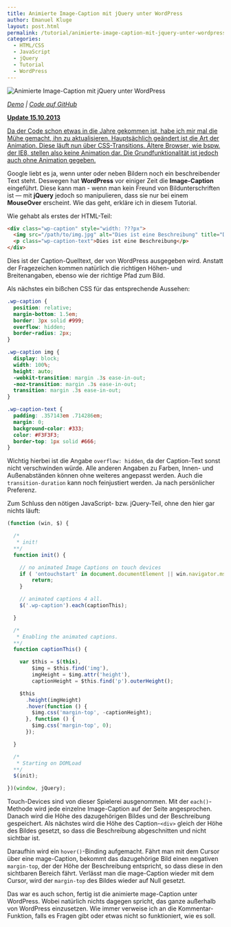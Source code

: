```yaml
---
title: Animierte Image-Caption mit jQuery unter WordPress
author: Emanuel Kluge
layout: post.html
permalink: /tutorial/animierte-image-caption-mit-jquery-unter-wordpress/
categories:
  - HTML/CSS
  - JavaScript
  - jQuery
  - Tutorial
  - WordPress
---
```


<noscript data-src="/wp-content/uploads/2009/09/animierte-image-caption-mit-jquery-unter-wordpress.jpg" data-alt="Animierte Image-Caption mit jQuery unter WordPress">
<img src="/wp-content/uploads/2009/09/animierte-image-caption-mit-jquery-unter-wordpress.jpg" alt="Animierte Image-Caption mit jQuery unter WordPress">
</noscript>

*[Demo][demo] | [Code auf GitHub][github]*

<p><ins datetime="2013-10-15T20:31:38+00:00"><strong>Update 15.10.2013</strong></ins></p>
<p><ins datetime="2013-10-15T20:31:38+00:00">Da der Code schon etwas in die Jahre gekommen ist, habe ich mir mal die Mühe gemacht, ihn zu aktualisieren. Hauptsächlich geändert ist die Art der Animation. Diese läuft nun über CSS-Transitions. Ältere Browser, wie bspw. der IE8, stellen also keine Animation dar. Die Grundfunktionalität ist jedoch auch ohne Animation gegeben.</ins></p>

Google liebt es ja, wenn unter oder neben Bildern noch ein beschreibender Text steht. Deswegen hat **WordPress** vor einiger Zeit die **Image-Caption** eingeführt. Diese kann man - wenn man kein Freund von Bildunterschriften ist &mdash; mit **jQuery** jedoch so manipulieren, dass sie nur bei einem **MouseOver** erscheint. Wie das geht, erkläre ich in diesem Tutorial.

Wie gehabt als erstes der HTML-Teil:

```html
<div class="wp-caption" style="width: ???px">
  <img src="/path/to/img.jpg" alt="Dies ist eine Beschreibung" title="Dies ist eine Beschreibung" width="???" height="???" class="size-full wp-image-3402" />
  <p class="wp-caption-text">Dies ist eine Beschreibung</p>
</div>
```

Dies ist der Caption-Quelltext, der von WordPress ausgegeben wird. Anstatt der Fragezeichen kommen natürlich die richtigen Höhen- und Breitenangaben, ebenso wie der richtige Pfad zum Bild.

Als nächstes ein bißchen CSS für das entsprechende Aussehen:

```css
.wp-caption {
  position: relative;
  margin-bottom: 1.5em;
  border: 3px solid #999;
  overflow: hidden;
  border-radius: 2px;
}

.wp-caption img {
  display: block;
  width: 100%;
  height: auto;
  -webkit-transition: margin .3s ease-in-out;
  -moz-transition: margin .3s ease-in-out;
  transition: margin .3s ease-in-out;
}

.wp-caption-text {
  padding: .357143em .714286em;
  margin: 0;
  background-color: #333;
  color: #F3F3F3;
  border-top: 1px solid #666;
}
```

Wichtig hierbei ist die Angabe `overflow: hidden`, da der Caption-Text sonst nicht verschwinden würde. Alle anderen Angaben zu Farben, Innen- und Außenabständen können ohne weiteres angepasst werden. Auch die `transition-duration` kann noch feinjustiert werden. Ja nach persönlicher Preferenz.

Zum Schluss den nötigen JavaScript- bzw. jQuery-Teil, ohne den hier gar nichts läuft:

```javascript
(function (win, $) {

  /*
   * init!
  **/
  function init() {

    // no animated Image Captions on touch devices
    if ( 'ontouchstart' in document.documentElement || win.navigator.msMaxTouchPoints ) {
        return;
    }

    // animated captions 4 all.
    $('.wp-caption').each(captionThis);

  }

  /*
   * Enabling the animated captions.
  **/
  function captionThis() {

    var $this = $(this),
        $img = $this.find('img'),
        imgHeight = $img.attr('height'),
        captionHeight = $this.find('p').outerHeight();

    $this
      .height(imgHeight)
      .hover(function () {
        $img.css('margin-top', -captionHeight);
      }, function () {
        $img.css('margin-top', 0);
      });

  }

  /*
   * Starting on DOMLoad
  **/
  $(init);

})(window, jQuery);
```

Touch-Devices sind von dieser Spielerei ausgenommen. Mit der `each()`-Methode wird jede einzelne Image-Caption auf der Seite angesprochen. Danach wird die Höhe des dazugehörigen Bildes und der Beschreibung gespeichert. Als nächstes wird die Höhe des Caption-`<div>` gleich der Höhe des Bildes gesetzt, so dass die Beschreibung abgeschnitten und nicht sichtbar ist.

Daraufhin wird ein `hover()`-Binding aufgemacht. Fährt man mit dem Cursor über eine mage-Caption, bekommt das dazugehörige Bild einen negativen `margin-top`, der der Höhe der Beschreibung entspricht, so dass diese in den sichtbaren Bereich fährt. Verlässt man die mage-Caption wieder mit dem Cursor, wird der `margin-top` des Bildes wieder auf Null gesetzt.

Das war es auch schon, fertig ist die animierte mage-Caption unter WordPress. Wobei natürlich nichts dagegen spricht, das ganze außerhalb von WordPress einzusetzen. Wie immer verweise ich an die Kommentar-Funktion, falls es Fragen gibt oder etwas nicht so funktioniert, wie es soll.

[demo]: http://www.emanuel-kluge.de/demo/animierte-image-caption-mit-jquery-unter-wordpress/
[github]: https://github.com/herschel666/animated-wordpress-image-captions
